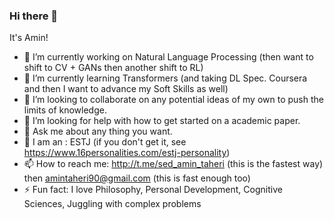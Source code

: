 ### Hi there 👋

It's Amin!

- 🔭 I’m currently working on Natural Language Processing (then want to shift to CV + GANs then another shift to RL)
- 🌱 I’m currently learning Transformers (and taking DL Spec. Coursera and then I want to advance my Soft Skills as well)
- 👯 I’m looking to collaborate on any potential ideas of my own to push the limits of knowledge.
- 🤔 I’m looking for help with how to get started on a academic paper.
- 💬 Ask me about any thing you want.
- 👀 I am an : ESTJ (if you don't get it, see https://www.16personalities.com/estj-personality)
- 📫 How to reach me: http://t.me/sed_amin_taheri (this is the fastest way) then amintaheri90@gmail.com (this is fast enough too)  
- ⚡ Fun fact: I love Philosophy, Personal Development, Cognitive Sciences, Juggling with complex problems
